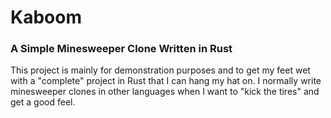 # Kaboom

### A Simple Minesweeper Clone Written in Rust

This project is mainly for demonstration purposes and to get my feet
wet with a "complete" project in Rust that I can hang my hat on.  I
normally write minesweeper clones in other languages when I want to
"kick the tires" and get a good feel.

